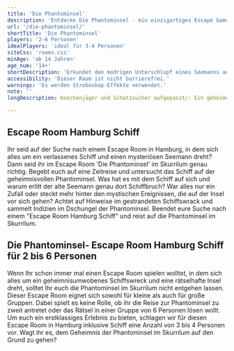```yaml
---
title: 'Die Phantominsel'
description: 'Entdecke Die Phantominsel - ein einzigartiges Escape Game Erlebnis in Hamburg St. Pauli. Buche jetzt dein Abenteuer im Skurrilum!'
url: '/die-phantominsel/'
shortTitle: 'Die Phantominsel'
players: '2-6 Personen'
idealPlayers: 'ideal für 3-4 Personen'
siteCss: 'rooms.css'
minAge: 'ab 14 Jahren'
age_num: '14+'
shortDescription: 'Erkundet den modrigen Unterschlupf eines Seemanns auf einer rätselhaften Insel.'
accessibility: 'Dieser Raum ist nicht barrierefrei.'
warnings: 'Es werden Stroboskop-Effekte verwendet.'
note: ''
longDescription: Knochenjäger und Schatzsucher aufgepasst/: Ein geheimnisvolles Rätsel erwartet euch im mystischen Escape Room 'Die Phantominsel' im Skurrilum. Begebt euch auf die Spuren eines verstorbenen Seemanns, der vor mehreren hundert Jahren Schiffbruch auf der gottverlassenen Phantominsel erlitt und ums Überleben kämpfte. Betretet seinen modrigen Unterschlupf und nehmt ihn genauestens unter die Lupe – denn nur mit einer ausgezeichneten Beobachtungsgabe könnt ihr das Geheimnis des rätselhaften Kapitäns lüften. Was ist damals auf der Phantominsel geschehen? Als Team von waghalsigen Abenteurern liegt es an euch, herauszufinden, welche unerklärlichen Phänomene sich auf der Phantominsel abspielen. Aber Vorsicht! Sie ist nicht so schweigsam wie sie scheint…

---
```

## Escape Room Hamburg Schiff

Ihr seid auf der Suche nach einem Escape Room in Hamburg, in dem sich alles um ein verlassenes Schiff und einen mysteriösen Seemann dreht? Dann seid ihr im Escape Room 'Die Phantominsel' im Skurrilum genau richtig. Begebt euch auf eine Zeitreise und untersucht das Schiff auf der geheimnisvollen Phantominsel. Was hat es mit dem Schiff auf sich und warum erlitt der alte Seemann genau dort Schiffbruch? War alles nur ein Zufall oder steckt mehr hinter den mystischen Ereignissen, die auf der Insel vor sich gehen? Achtet auf Hinweise im gestrandeten Schiffswrack und sammelt Indizien im Dschungel der Phantominsel. Beendet eure Suche nach einem "Escape Room Hamburg Schiff" und reist auf die Phantominsel im Skurrilum.

## Die Phantominsel- Escape Room Hamburg Schiff für 2 bis 6 Personen

Wenn Ihr schon immer mal einen Escape Room spielen wolltet, in dem sich alles um ein geheimnisumwobenes Schiffswreck und eine rätselhafte Insel dreht, solltet Ihr euch die Phantominsel im Skurrilum nicht entgehen lassen. Dieser Escape Room eignet sich sowohl für kleine als auch für große Gruppen. Dabei spielt es keine Rolle, ob ihr die Reise zur Phantominsel zu zweit antretet oder das Rätsel in einer Gruppe von 6 Personen lösen wollt. Um euch ein erstklassiges Erlebnis zu bieten, schlagen wir für diesen Escape Room in Hamburg inklusive Schiff eine Anzahl von 3 bis 4 Personen vor. Wagt ihr es, dem Geheimnis der Phantominsel im Skurrilum auf den Grund zu gehen?
